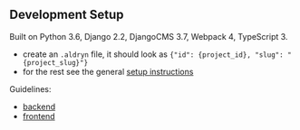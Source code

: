 Development Setup
-------------------------------------------------------------------------------
Built on Python 3.6, Django 2.2, DjangoCMS 3.7, Webpack 4, TypeScript 3.

- create an `.aldryn` file, it should look as `{"id": {project_id}, "slug": "{project_slug}"}`
- for the rest see the general [setup instructions](https://gitlab.com/what-digital/wiki/-/blob/master/info/projects/djangocms-template/setup-instruction.md)

Guidelines:
- [backend](https://gitlab.com/what-digital/djangocms-template/-/blob/master/info/projects/djangocms-template/guidelines/backend.md)
- [frontend](https://gitlab.com/what-digital/djangocms-template/-/blob/master/info/projects/djangocms-template/guidelines/frontend.md)
